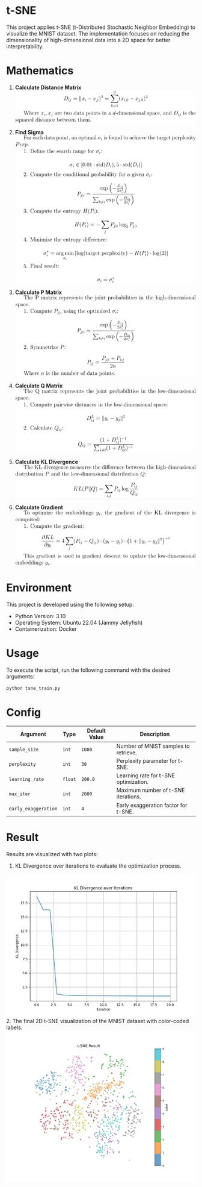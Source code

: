 # t-SNE

This project applies t-SNE (t-Distributed Stochastic Neighbor Embedding) to visualize the MNIST dataset. The implementation focuses on reducing the dimensionality of high-dimensional data into a 2D space for better interpretability.

# Mathematics

1. **Calculate Distance Matrix**  
    <img src="./figure/distance_equation.jpg">

2. **Find Sigma**  
    <img src="./figure/find_sigma_equation.jpg">

3. **Calculate P Matrix**  
    <img src="./figure/p_matrix_equation.jpg">

4. **Calculate Q Matrix**  
    <img src="./figure/q_matrix_equation.jpg">

5. **Calculate KL Divergence**  
    <img src="./figure/kl_divergence_equation.jpg">

6. **Calculate Gradient**  
    <img src="./figure/gradient_equation.jpg">

# Environment

This project is developed using the following setup:

- Python Version: 3.10
- Operating System: Ubuntu 22.04 (Jammy Jellyfish)
- Containerization: Docker

# Usage

To execute the script, run the following command with the desired arguments:

```bash
python tsne_train.py
```

# Config

| Argument              | Type    | Default Value       | Description                                           |
|-----------------------|---------|---------------------|-------------------------------------------------------|
| `sample_size`       | `int`   | `1000`              | Number of MNIST samples to retrieve.                |
| `perplexity`        | `int`   | `30`                | Perplexity parameter for t-SNE.                     |
| `learning_rate`     | `float` | `200.0`             | Learning rate for t-SNE optimization.               |
| `max_iter`          | `int`   | `2000`              | Maximum number of t-SNE iterations.                 |
| `early_exaggeration`| `int`   | `4`                 | Early exaggeration factor for t-SNE.                |

# Result

Results are visualized with two plots:  
1. KL Divergence over iterations to evaluate the optimization process. 
<img src="./figure/kl_divergence.jpg"> 
2. The final 2D t-SNE visualization of the MNIST dataset with color-coded labels.  
<img src="./figure/result.jpg"> 
